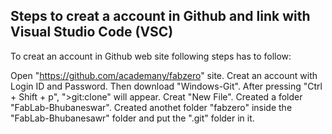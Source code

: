 ## Steps to creat a account in Github and link with Visual Studio Code (VSC) 

To creat an account in Github web site following steps has to follow:

Open "https://github.com/academany/fabzero" site.
Creat an account with Login ID and Password.
Then download "Windows-Git". After pressing "Ctrl + Shift + p", ">git:clone" will appear.
Creat "New File".
Created a folder "FabLab-Bhubaneswar". 
Created anothet folder "fabzero" inside the "FabLab-Bhubanesawr" folder and put the ".git" folder in it.

